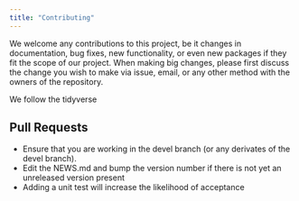 ```yaml
---
title: "Contributing"
---
```


We welcome any contributions to this project, be it changes in documentation, bug fixes, new functionality, or even new packages if they fit the scope of our project. When making big changes, please first discuss the change you wish to make via issue, email, or any other method with the owners of the repository.

We follow the tidyverse 

## Pull Requests

* Ensure that you are working in the devel branch (or any derivates of the devel branch).
* Edit the NEWS.md and bump the version number if there is not yet an unreleased version present
* Adding a unit test will increase the likelihood of acceptance
